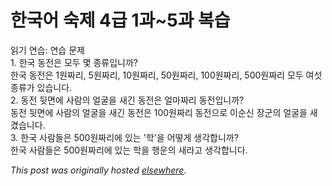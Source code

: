 # 한국어 숙제 4급 1과~5과 복습

<p>읽기 연습: 연습 문제<br>1. 한국 동전은 모두 몇 종류입니까?<br>한국 동전은 1원짜리, 5원짜리, 10원짜리, 50원짜리, 100원짜리, 500원짜리 모두 여섯 종류가 있습니다.<br>2. 동전 뒷면에 사람의 얼굴을 새긴 동전은 얼마짜리 동전입니까?<br>동전 뒷면에 사람의 얼굴을 새긴 동전은 100원짜리 동전으로 이순신 장군의 얼굴을 새겼습니다.<br>3. 한국 사람들은 500원짜리에 있는 '학'을 어떻게 생각합니까?<br>한국 사람들은 500원짜리에 있는 학을 행운의 새라고 생각합니다.</p>


*This post was originally hosted [elsewhere](http://planspace.blogspot.com/2009/07/4-15_23.html).*
